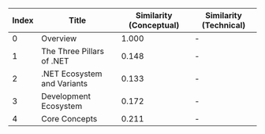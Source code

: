 | Index | Title | Similarity (Conceptual) | Similarity (Technical) |
|-------|-------|-------------------------|------------------------|
| 0 | Overview | 1.000 | - |
| 1 | The Three Pillars of .NET | 0.148 | - |
| 2 | .NET Ecosystem and Variants | 0.133 | - |
| 3 | Development Ecosystem | 0.172 | - |
| 4 | Core Concepts | 0.211 | - |
